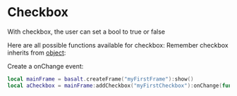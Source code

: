 # Checkbox

With checkbox, the user can set a bool to true or false

Here are all possible functions available for checkbox:<be>
 Remember checkbox inherits from [object](/objects/Object):


Create a onChange event:
````lua
local mainFrame = basalt.createFrame("myFirstFrame"):show()
local aCheckbox = mainFrame:addCheckbox("myFirstCheckbox"):onChange(function(self) basalt.debug("The value got changed into "..self:getValue()) end):show()

````